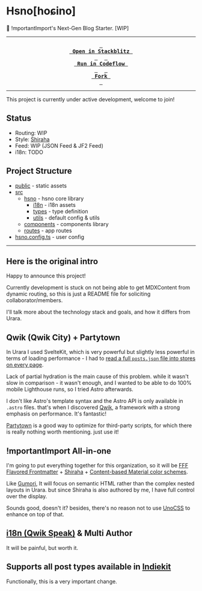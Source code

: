 # Hsno[hoɕino]

🐳 !mportantImport's Next-Gen Blog Starter. [WIP]

---

<div align="center">

**[<kbd> <br> Open in Stackblitz <br> </kbd>](https://stackblitz.com/github/importantimport/hsno)** 
**[<kbd> <br> Run in Codeflow <br> </kbd>](https://pr.new/github.com/importantimport/hsno)** 
**[<kbd> <br> Fork <br> </kbd>](https://github.com/importantimport/hsno/fork)**

</div>

---

This project is currently under active development, welcome to join!

## Status

- Routing: WIP
- Style: [Shiraha](https://github.com/importantimport/shiraha)
- Feed: WIP (JSON Feed & JF2 Feed)
- i18n: TODO

## Project Structure

- [public](/public/) - static assets
- [src](/src/)
  - [hsno](/src/hsno/) - hsno core library
    - [i18n](/src/hsno/i18n/) - i18n assets
    - [types](/src/hsno/types/) - type definition
    - [utils](/src/hsno/utils/) - default config & utils
  - [components](/src/components/) - components library
  - [routes](/src/routes/) - app routes
- [hsno.config.ts](/hsno.config.ts) - user config

---

## Here is the original intro

Happy to announce this project!

Currently development is stuck on not being able to get MDXContent from dynamic routing, so this is just a README file for soliciting collaborator/members.

I'll talk more about the technology stack and goals, and how it differs from Urara.

## Qwik (Qwik City) + Partytown

In Urara I used SvelteKit, which is very powerful but slightly less powerful in terms of loading performance - I had to [read a full `posts.json` file into stores on every page](https://github.com/importantimport/urara/blob/main/src/routes/%2Blayout.ts).

Lack of partial hydration is the main cause of this problem. while it wasn't slow in comparison - it wasn't enough, and I wanted to be able to do 100% mobile Lighthouse runs, so I tried Astro afterwards.

I don't like Astro's template syntax and the Astro API is only available in `.astro` files. that's when I discovered [Qwik](https://github.com/BuilderIO/qwik), a framework with a strong emphasis on performance. It's fantastic!

[Partytown](https://github.com/BuilderIO/partytown) is a good way to optimize for third-party scripts, for which there is really nothing worth mentioning. just use it!

## !mportantImport All-in-one

I'm going to put everything together for this organization, so it will be
[FFF Flavored Frontmatter](https://github.com/importantimport/fff) + [Shiraha](https://github.com/importantimport/shiraha) + [Content-based Material color schemes](https://github.com/importantimport/material-color-utilities).

Like [Gumori](https://github.com/importantimport/gumori), It will focus on semantic HTML rather than the complex nested layouts in Urara. but since Shiraha is also authored by me, I have full control over the display.

Sounds good, doesn't it? besides, there's no reason not to use [UnoCSS](https://github.com/unocss/unocss) to enhance on top of that.

## [i18n (Qwik Speak)](https://github.com/robisim74/qwik-speak) & Multi Author

It will be painful, but worth it.

## Supports all post types available in [Indiekit](https://github.com/getindiekit/indiekit)

Functionally, this is a very important change.
